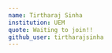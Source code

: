 ```yaml
---
name: Tirtharaj Sinha
institution: UEM
quote: Waiting to join!!
github_user: tirtharajsinha
---
```


